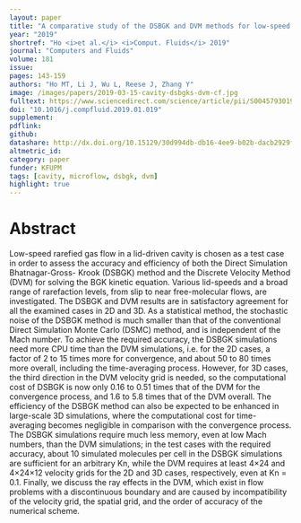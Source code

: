 ```yaml
---
layout: paper
title: "A comparative study of the DSBGK and DVM methods for low-speed rarefied gas flows"
year: "2019"
shortref: "Ho <i>et al.</i> <i>Comput. Fluids</i> 2019"
journal: "Computers and Fluids"
volume: 181
issue:
pages: 143-159
authors: "Ho MT, Li J, Wu L, Reese J, Zhang Y"
image: /images/papers/2019-03-15-cavity-dsbgks-dvm-cf.jpg
fulltext: https://www.sciencedirect.com/science/article/pii/S0045793019300155
doi: "10.1016/j.compfluid.2019.01.019" 
supplement: 
pdflink: 
github:
datashare: http://dx.doi.org/10.15129/30d994db-db16-4ee9-b02b-dacb2929f3ff
altmetric_id: 
category: paper
funder: KFUPM
tags: [cavity, microflow, dsbgk, dvm]
highlight: true
---
```


# Abstract 

Low-speed rarefied gas flow in a lid-driven cavity is chosen as a test case in order to assess the accuracy and efficiency of both the Direct Simulation Bhatnagar-Gross- Krook (DSBGK) method and the Discrete Velocity Method (DVM) for solving the BGK kinetic equation. Various lid-speeds and a broad range of rarefaction levels, from slip to near free-molecular flows, are investigated. The DSBGK and DVM results are in satisfactory agreement for all the examined cases in 2D and 3D. As a statistical method, the stochastic noise of the DSBGK method is much smaller than that of the conventional Direct Simulation Monte Carlo (DSMC) method, and is independent of the Mach number. To achieve the required accuracy, the DSBGK simulations need more CPU time than the DVM simulations, i.e. for the 2D cases, a factor of 2 to 15 times more for convergence, and about 50 to 80 times more overall, including the time-averaging process. However, for 3D cases, the third direction in the DVM velocity grid is needed, so the computational cost of DSBGK is now only 0.16 to 0.51 times that of the DVM for the convergence process, and 1.6 to 5.8 times that of the DVM overall. The efficiency of the DSBGK method can also be expected to be enhanced in large-scale 3D simulations, where the computational cost for time-averaging becomes negligible in comparison with the convergence process. The DSBGK simulations require much less memory, even at low Mach numbers, than the DVM simulations; in the test cases with the required accuracy, about 10 simulated molecules per cell in the DSBGK simulations are sufficient for an arbitrary Kn, while the DVM requires at least 4×24 and 4×24×12 velocity grids for the 2D and 3D cases, respectively, even at Kn = 0.1. Finally, we discuss the ray effects in the DVM, which exist in flow problems with a discontinuous boundary and are caused by incompatibility of the velocity grid, the spatial grid, and the order of accuracy of the numerical scheme.